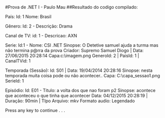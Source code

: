 ﻿#Prova de .NET I - Paulo Mau
##Resultado do codigo compilado:

País:
Id: 1   Nome: Brasil

Gênero:
Id: 2 - Descrição: Drama

Canal de TV:
id: 1    - Descricao: AXN

Serie:
Id:1     - Nome: CSI .NET
Sinopse: O Detetive samuel ajuda a turma mas não termina p@rra da prova
Criador: Supremo Samuel Diogo    | Data: 27/06/2015 20:28:14
Capa:c:\imagem.png
GeneroId: 2      | PaisId: 1     | CanalTVid: 1


Temporada (Sessão):
Id: S01 | Data: 19/04/2014 20:28:16
Sinopse: nesta temporada muita coisa pode ou não acontecer..
Capa: C:\capa_sessao1.png
SerieId: 1


Episódio:
Id: E01 - Titulo: a volta dos que nao foram p2
Sinopse: acontece que aconteceu o que tinha que acontecer
Data: 04/12/2015 20:28:19       | Duração: 90min        | TIpo Arquivo: mkv
Formato audio: Legendado


Press any key to continue . . .
